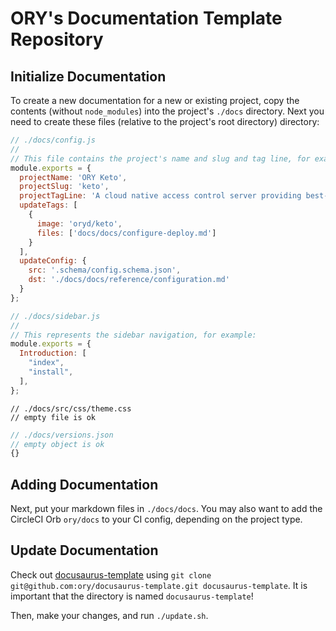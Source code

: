 # ORY's Documentation Template Repository

## Initialize Documentation

To create a new documentation for a new or existing project, copy the contents (without `node_modules`)
into the project's `./docs` directory. Next you need to create these files (relative to the project's root directory)
directory:

```js
// ./docs/config.js
//
// This file contains the project's name and slug and tag line, for example:
module.exports = {
  projectName: 'ORY Keto',
  projectSlug: 'keto',
  projectTagLine: 'A cloud native access control server providing best-practice patterns (RBAC, ABAC, ACL, AWS IAM Policies, Kubernetes Roles, ...) via REST APIs.',
  updateTags: [
    {
      image: 'oryd/keto',
      files: ['docs/docs/configure-deploy.md']
    }
  ],
  updateConfig: {
    src: '.schema/config.schema.json',
    dst: './docs/docs/reference/configuration.md'
  }
};
```

```js
// ./docs/sidebar.js
//
// This represents the sidebar navigation, for example:
module.exports = {
  Introduction: [
    "index",
    "install",
  ],
};
```

```
// ./docs/src/css/theme.css
// empty file is ok
```

```js
// ./docs/versions.json
// empty object is ok
{}
```

## Adding Documentation

Next, put your markdown files in `./docs/docs`. You may also want to add the CircleCI Orb `ory/docs` to your CI config,
depending on the project type.

## Update Documentation

Check out [docusaurus-template](https://github.com/ory/docusaurus-template) using `git clone git@github.com:ory/docusaurus-template.git docusaurus-template`.
It is important that the directory is named `docusaurus-template`!

Then, make your changes, and run `./update.sh`.
